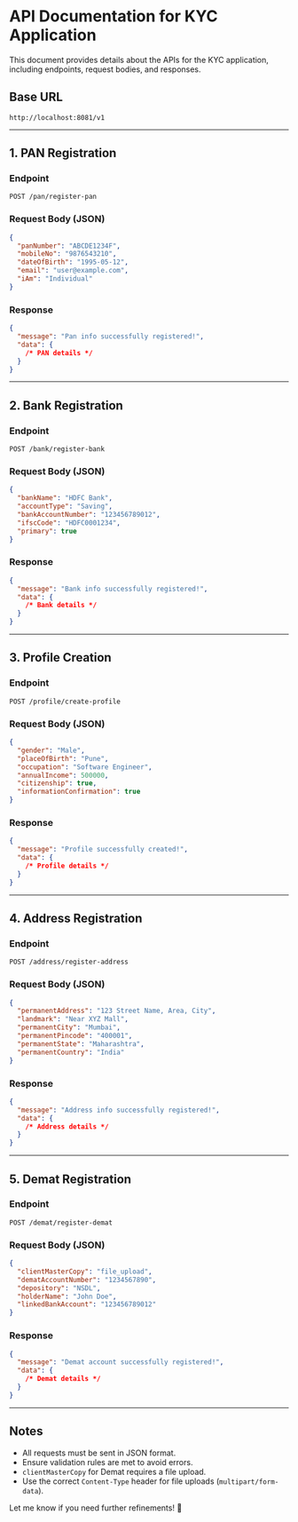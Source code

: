 # API Documentation for KYC Application

This document provides details about the APIs for the KYC application, including endpoints, request bodies, and responses.

## Base URL

```
http://localhost:8081/v1
```

---

## 1. PAN Registration

### Endpoint

```
POST /pan/register-pan
```

### Request Body (JSON)

```json
{
  "panNumber": "ABCDE1234F",
  "mobileNo": "9876543210",
  "dateOfBirth": "1995-05-12",
  "email": "user@example.com",
  "iAm": "Individual"
}
```

### Response

```json
{
  "message": "Pan info successfully registered!",
  "data": {
    /* PAN details */
  }
}
```

---

## 2. Bank Registration

### Endpoint

```
POST /bank/register-bank
```

### Request Body (JSON)

```json
{
  "bankName": "HDFC Bank",
  "accountType": "Saving",
  "bankAccountNumber": "123456789012",
  "ifscCode": "HDFC0001234",
  "primary": true
}
```

### Response

```json
{
  "message": "Bank info successfully registered!",
  "data": {
    /* Bank details */
  }
}
```

---

## 3. Profile Creation

### Endpoint

```
POST /profile/create-profile
```

### Request Body (JSON)

```json
{
  "gender": "Male",
  "placeOfBirth": "Pune",
  "occupation": "Software Engineer",
  "annualIncome": 500000,
  "citizenship": true,
  "informationConfirmation": true
}
```

### Response

```json
{
  "message": "Profile successfully created!",
  "data": {
    /* Profile details */
  }
}
```

---

## 4. Address Registration

### Endpoint

```
POST /address/register-address
```

### Request Body (JSON)

```json
{
  "permanentAddress": "123 Street Name, Area, City",
  "landmark": "Near XYZ Mall",
  "permanentCity": "Mumbai",
  "permanentPincode": "400001",
  "permanentState": "Maharashtra",
  "permanentCountry": "India"
}
```

### Response

```json
{
  "message": "Address info successfully registered!",
  "data": {
    /* Address details */
  }
}
```

---

## 5. Demat Registration

### Endpoint

```
POST /demat/register-demat
```

### Request Body (JSON)

```json
{
  "clientMasterCopy": "file_upload",
  "dematAccountNumber": "1234567890",
  "depository": "NSDL",
  "holderName": "John Doe",
  "linkedBankAccount": "123456789012"
}
```

### Response

```json
{
  "message": "Demat account successfully registered!",
  "data": {
    /* Demat details */
  }
}
```

---

## Notes

- All requests must be sent in JSON format.
- Ensure validation rules are met to avoid errors.
- `clientMasterCopy` for Demat requires a file upload.
- Use the correct `Content-Type` header for file uploads (`multipart/form-data`).

Let me know if you need further refinements! 🚀
